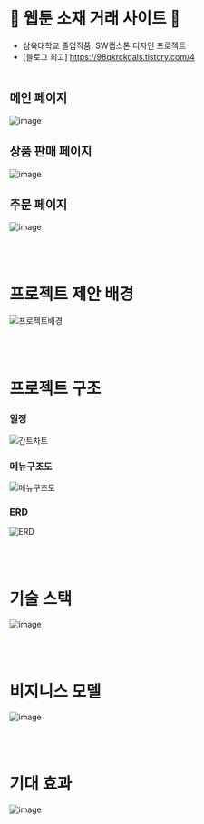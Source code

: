 # 📖 웹툰 소재 거래 사이트 📖
* 삼육대학교 졸업작품: SW캡스톤 디자인 프로젝트
* [블로그 회고] https://98qkrckdals.tistory.com/4
<br><br>
## 메인 페이지
![image](https://github.com/ChangMinPark2/Webtoon-material-Project/assets/110027004/9db9c6b4-b2c1-4eda-bba0-0c62bff37e0e)
<br>
## 상품 판매 페이지
![image](https://github.com/ChangMinPark2/Webtoon-material-Project/assets/110027004/a97bee3b-03e7-4277-beea-fc6e1a647d87)
<br>
## 주문 페이지
![image](https://github.com/ChangMinPark2/Webtoon-material-Project/assets/110027004/7cbfd83d-2570-4587-bce8-fee18fccab4d)


<br><br>

# 프로젝트 제안 배경
![프로젝트배경](https://github.com/ChangMinPark2/Webtoon-material-Project/assets/110027004/3fdb4dbd-6923-4133-a9ee-46140ecfd653)

<br><br>

# 프로젝트 구조

### 일정
![간트차트](https://github.com/ChangMinPark2/Webtoon-material-Project/assets/110027004/b81ffcef-b361-4b82-9107-fda1b19e63f9)

### 메뉴구조도
![메뉴구조도](https://github.com/ChangMinPark2/Webtoon-material-Project/assets/110027004/45d100f2-a5d5-414a-9feb-4fc736668237)

### ERD
![ERD](https://github.com/ChangMinPark2/Webtoon-material-Project/assets/110027004/5e2a959d-347f-47ae-b9e5-7534c1688b5e)

<br><br>

# 기술 스택
![image](https://github.com/ChangMinPark2/Webtoon-material-Project/assets/110027004/a30a176b-bd90-4322-b1fe-ac58a249665d)

<br><br>

# 비지니스 모델
![image](https://github.com/ChangMinPark2/Webtoon-material-Project/assets/110027004/7d0124d4-3138-4c08-aeb7-85fd2617782b)

<br><br>

# 기대 효과
![image](https://github.com/ChangMinPark2/Webtoon-material-Project/assets/110027004/6779e4e3-3a11-4b9a-86d4-58b3ef5095db)


